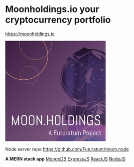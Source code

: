 # Moonholdings.io your cryptocurrency portfolio

https://moonholdings.io

![enter image description here](https://raw.githubusercontent.com/leongaban/github_images/master/moon-holdings-square.png)

Node server repo
https://github.com/Futuratum/moon.node

**A MERN stack app**
[MongoDB](https://www.mongodb.com/)
[ExpressJS](https://expressjs.com/)
[ReactJS](https://reactjs.org/)
[NodeJS](https://nodejs.org/en/)
